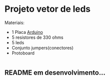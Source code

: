 <h1>Projeto vetor de leds</h1>
<p>Materiais:</p>
<ul>
  <li>1 Placa <a href="https://www.arduino.cc/reference/pt/" target="_blank">Arduino</a></li>
  <li>5 resistores de 330 ohms</li>
  <li>5 leds</li>
  <li>Conjunto jumpers(conectores)</li>
  <li>Protoboard</li>
</ul>  

<img src="">  
<h2>README em desenvolvimento...</h2>

